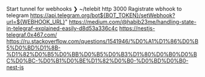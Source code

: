 Start tunnel for webhooks ❯ ~/telebit http 3000 
Ragistrate wbhook to telegram https://api.telegram.org/bot${BOT_TOKEN}/setWebhook?url=${WEBHOOK_URL}"
https://medium.com/@habib23me/handling-state-in-telegraf-explained-easily-d8d53a336c4c
https://nestjs-telegraf.0x467.com/
https://ru.stackoverflow.com/questions/1541946/%D0%A1%D1%86%D0%B5%D0%BD%D1%8B-%D1%82%D0%B5%D0%BB%D0%B5%D0%B3%D1%80%D0%B0%D0%BC%D0%BC-%D0%B1%D0%BE%D1%82%D0%B0-%D0%BD%D0%B0-nest-js